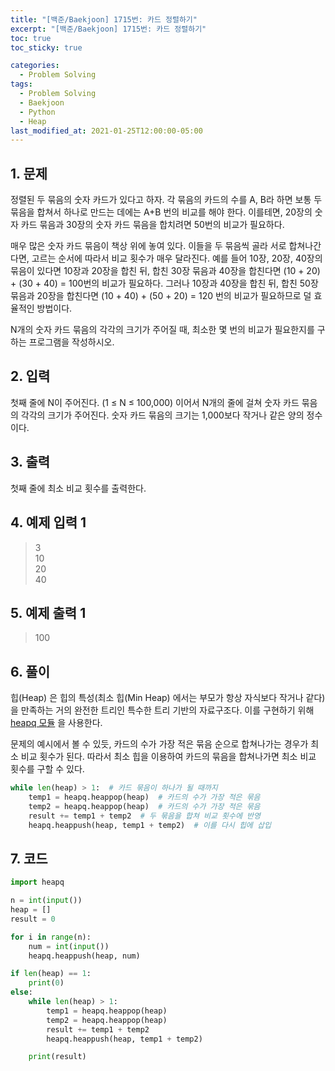 ```yaml
---
title: "[백준/Baekjoon] 1715번: 카드 정렬하기"
excerpt: "[백준/Baekjoon] 1715번: 카드 정렬하기"
toc: true
toc_sticky: true

categories:
  - Problem Solving
tags:
  - Problem Solving
  - Baekjoon
  - Python
  - Heap
last_modified_at: 2021-01-25T12:00:00-05:00
---
```


## 1. 문제

정렬된 두 묶음의 숫자 카드가 있다고 하자. 각 묶음의 카드의 수를 A, B라 하면 보통 두 묶음을 합쳐서 하나로 만드는 데에는 A+B 번의 비교를 해야 한다. 이를테면, 20장의 숫자 카드 묶음과 30장의 숫자 카드 묶음을 합치려면 50번의 비교가 필요하다.

매우 많은 숫자 카드 묶음이 책상 위에 놓여 있다. 이들을 두 묶음씩 골라 서로 합쳐나간다면, 고르는 순서에 따라서 비교 횟수가 매우 달라진다. 예를 들어 10장, 20장, 40장의 묶음이 있다면 10장과 20장을 합친 뒤, 합친 30장 묶음과 40장을 합친다면 (10 + 20) + (30 + 40) = 100번의 비교가 필요하다. 그러나 10장과 40장을 합친 뒤, 합친 50장 묶음과 20장을 합친다면 (10 + 40) + (50 + 20) = 120 번의 비교가 필요하므로 덜 효율적인 방법이다.

N개의 숫자 카드 묶음의 각각의 크기가 주어질 때, 최소한 몇 번의 비교가 필요한지를 구하는 프로그램을 작성하시오.

## 2. 입력

첫째 줄에 N이 주어진다. (1 ≤ N ≤ 100,000) 이어서 N개의 줄에 걸쳐 숫자 카드 묶음의 각각의 크기가 주어진다. 숫자 카드 묶음의 크기는 1,000보다 작거나 같은 양의 정수이다.

## 3. 출력

첫째 줄에 최소 비교 횟수를 출력한다.

## 4. 예제 입력 1

> 3  
> 10  
> 20  
> 40

## 5. 예제 출력 1

> 100

## 6. 풀이

힙(Heap) 은 힙의 특성(최소 힙(Min Heap) 에서는 부모가 항상 자식보다 작거나 같다) 을 만족하는 거의 완전한 트리인 특수한 트리 기반의 자료구조다. 이를 구현하기 위해 [heapq 모듈](https://www.daleseo.com/python-heapq/) 을 사용한다.

문제의 예시에서 볼 수 있듯, 카드의 수가 가장 적은 묶음 순으로 합쳐나가는 경우가 최소 비교 횟수가 된다. 따라서 최소 힙을 이용하여 카드의 묶음을 합쳐나가면 최소 비교 횟수를 구할 수 있다.

```python
while len(heap) > 1:  # 카드 묶음이 하나가 될 때까지
    temp1 = heapq.heappop(heap)  # 카드의 수가 가장 적은 묶음
    temp2 = heapq.heappop(heap)  # 카드의 수가 가장 적은 묶음
    result += temp1 + temp2  # 두 묶음을 합쳐 비교 횟수에 반영
    heapq.heappush(heap, temp1 + temp2)  # 이를 다시 힙에 삽입
```

## 7. 코드

```python
import heapq

n = int(input())
heap = []
result = 0

for i in range(n):
    num = int(input())
    heapq.heappush(heap, num)

if len(heap) == 1:
    print(0)
else:
    while len(heap) > 1:
        temp1 = heapq.heappop(heap)
        temp2 = heapq.heappop(heap)
        result += temp1 + temp2
        heapq.heappush(heap, temp1 + temp2)

    print(result)

```
